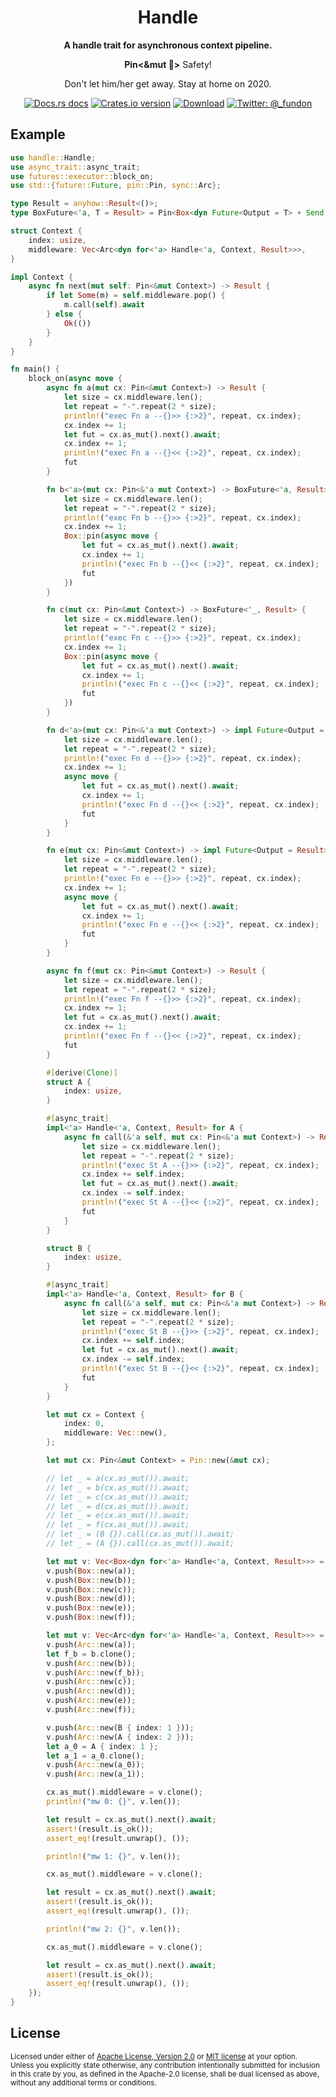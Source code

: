 <h1 align="center">Handle</h1>

<div align="center">
  <p><strong>A handle trait for asynchronous context pipeline.</strong></p>
  <p><strong>Pin<&mut 🦀></strong> Safety!</p>
  <p>Don't let him/her get away. Stay at home on 2020.</p>
</div>

<div align="center">
  <!-- Docs.rs docs -->
  <a href="https://docs.rs/handle">
    <img src="https://img.shields.io/badge/docs-latest-blue.svg?style=flat-square"
      alt="Docs.rs docs" /></a>
  <!-- Crates version -->
  <a href="https://crates.io/crates/handle">
    <img src="https://img.shields.io/crates/v/handle.svg?style=flat-square"
    alt="Crates.io version" /></a>
  <!-- Downloads -->
  <a href="https://crates.io/crates/handle">
    <img src="https://img.shields.io/crates/d/handle.svg?style=flat-square"
      alt="Download" /></a>
  <!-- Twitter -->
  <a href="https://twitter.com/_fundon">
    <img src="https://img.shields.io/badge/twitter-@__fundon-blue.svg?style=flat-square" alt="Twitter: @_fundon" /></a>
</div>

## Example

```rust
use handle::Handle;
use async_trait::async_trait;
use futures::executor::block_on;
use std::{future::Future, pin::Pin, sync::Arc};

type Result = anyhow::Result<()>;
type BoxFuture<'a, T = Result> = Pin<Box<dyn Future<Output = T> + Send + 'a>>;

struct Context {
    index: usize,
    middleware: Vec<Arc<dyn for<'a> Handle<'a, Context, Result>>>,
}

impl Context {
    async fn next(mut self: Pin<&mut Context>) -> Result {
        if let Some(m) = self.middleware.pop() {
            m.call(self).await
        } else {
            Ok(())
        }
    }
}

fn main() {
    block_on(async move {
        async fn a(mut cx: Pin<&mut Context>) -> Result {
            let size = cx.middleware.len();
            let repeat = "-".repeat(2 * size);
            println!("exec Fn a --{}>> {:>2}", repeat, cx.index);
            cx.index += 1;
            let fut = cx.as_mut().next().await;
            cx.index += 1;
            println!("exec Fn a --{}<< {:>2}", repeat, cx.index);
            fut
        }

        fn b<'a>(mut cx: Pin<&'a mut Context>) -> BoxFuture<'a, Result> {
            let size = cx.middleware.len();
            let repeat = "-".repeat(2 * size);
            println!("exec Fn b --{}>> {:>2}", repeat, cx.index);
            cx.index += 1;
            Box::pin(async move {
                let fut = cx.as_mut().next().await;
                cx.index += 1;
                println!("exec Fn b --{}<< {:>2}", repeat, cx.index);
                fut
            })
        }

        fn c(mut cx: Pin<&mut Context>) -> BoxFuture<'_, Result> {
            let size = cx.middleware.len();
            let repeat = "-".repeat(2 * size);
            println!("exec Fn c --{}>> {:>2}", repeat, cx.index);
            cx.index += 1;
            Box::pin(async move {
                let fut = cx.as_mut().next().await;
                cx.index += 1;
                println!("exec Fn c --{}<< {:>2}", repeat, cx.index);
                fut
            })
        }

        fn d<'a>(mut cx: Pin<&'a mut Context>) -> impl Future<Output = Result> + 'a {
            let size = cx.middleware.len();
            let repeat = "-".repeat(2 * size);
            println!("exec Fn d --{}>> {:>2}", repeat, cx.index);
            cx.index += 1;
            async move {
                let fut = cx.as_mut().next().await;
                cx.index += 1;
                println!("exec Fn d --{}<< {:>2}", repeat, cx.index);
                fut
            }
        }

        fn e(mut cx: Pin<&mut Context>) -> impl Future<Output = Result> + '_ {
            let size = cx.middleware.len();
            let repeat = "-".repeat(2 * size);
            println!("exec Fn e --{}>> {:>2}", repeat, cx.index);
            cx.index += 1;
            async move {
                let fut = cx.as_mut().next().await;
                cx.index += 1;
                println!("exec Fn e --{}<< {:>2}", repeat, cx.index);
                fut
            }
        }

        async fn f(mut cx: Pin<&mut Context>) -> Result {
            let size = cx.middleware.len();
            let repeat = "-".repeat(2 * size);
            println!("exec Fn f --{}>> {:>2}", repeat, cx.index);
            cx.index += 1;
            let fut = cx.as_mut().next().await;
            cx.index += 1;
            println!("exec Fn f --{}<< {:>2}", repeat, cx.index);
            fut
        }

        #[derive(Clone)]
        struct A {
            index: usize,
        }

        #[async_trait]
        impl<'a> Handle<'a, Context, Result> for A {
            async fn call(&'a self, mut cx: Pin<&'a mut Context>) -> Result {
                let size = cx.middleware.len();
                let repeat = "-".repeat(2 * size);
                println!("exec St A --{}>> {:>2}", repeat, cx.index);
                cx.index += self.index;
                let fut = cx.as_mut().next().await;
                cx.index -= self.index;
                println!("exec St A --{}<< {:>2}", repeat, cx.index);
                fut
            }
        }

        struct B {
            index: usize,
        }

        #[async_trait]
        impl<'a> Handle<'a, Context, Result> for B {
            async fn call(&'a self, mut cx: Pin<&'a mut Context>) -> Result {
                let size = cx.middleware.len();
                let repeat = "-".repeat(2 * size);
                println!("exec St B --{}>> {:>2}", repeat, cx.index);
                cx.index += self.index;
                let fut = cx.as_mut().next().await;
                cx.index -= self.index;
                println!("exec St B --{}<< {:>2}", repeat, cx.index);
                fut
            }
        }

        let mut cx = Context {
            index: 0,
            middleware: Vec::new(),
        };

        let mut cx: Pin<&mut Context> = Pin::new(&mut cx);

        // let _ = a(cx.as_mut()).await;
        // let _ = b(cx.as_mut()).await;
        // let _ = c(cx.as_mut()).await;
        // let _ = d(cx.as_mut()).await;
        // let _ = e(cx.as_mut()).await;
        // let _ = f(cx.as_mut()).await;
        // let _ = (B {}).call(cx.as_mut()).await;
        // let _ = (A {}).call(cx.as_mut()).await;

        let mut v: Vec<Box<dyn for<'a> Handle<'a, Context, Result>>> = vec![];
        v.push(Box::new(a));
        v.push(Box::new(b));
        v.push(Box::new(c));
        v.push(Box::new(d));
        v.push(Box::new(e));
        v.push(Box::new(f));

        let mut v: Vec<Arc<dyn for<'a> Handle<'a, Context, Result>>> = vec![];
        v.push(Arc::new(a));
        let f_b = b.clone();
        v.push(Arc::new(b));
        v.push(Arc::new(f_b));
        v.push(Arc::new(c));
        v.push(Arc::new(d));
        v.push(Arc::new(e));
        v.push(Arc::new(f));

        v.push(Arc::new(B { index: 1 }));
        v.push(Arc::new(A { index: 2 }));
        let a_0 = A { index: 1 };
        let a_1 = a_0.clone();
        v.push(Arc::new(a_0));
        v.push(Arc::new(a_1));

        cx.as_mut().middleware = v.clone();
        println!("mw 0: {}", v.len());

        let result = cx.as_mut().next().await;
        assert!(result.is_ok());
        assert_eq!(result.unwrap(), ());

        println!("mw 1: {}", v.len());

        cx.as_mut().middleware = v.clone();

        let result = cx.as_mut().next().await;
        assert!(result.is_ok());
        assert_eq!(result.unwrap(), ());

        println!("mw 2: {}", v.len());

        cx.as_mut().middleware = v.clone();

        let result = cx.as_mut().next().await;
        assert!(result.is_ok());
        assert_eq!(result.unwrap(), ());
    });
}
```

## License

<sup>
Licensed under either of <a href="LICENSE-APACHE">Apache License, Version
2.0</a> or <a href="LICENSE-MIT">MIT license</a> at your option.
</sup>

<br>

<sub>
Unless you explicitly state otherwise, any contribution intentionally submitted
for inclusion in this crate by you, as defined in the Apache-2.0 license, shall
be dual licensed as above, without any additional terms or conditions.
</sub>
